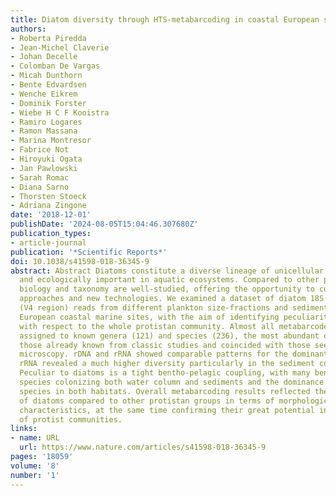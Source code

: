 ```yaml
---
title: Diatom diversity through HTS-metabarcoding in coastal European seas
authors:
- Roberta Piredda
- Jean-Michel Claverie
- Johan Decelle
- Colomban De Vargas
- Micah Dunthorn
- Bente Edvardsen
- Wenche Eikrem
- Dominik Forster
- Wiebe H C F Kooistra
- Ramiro Logares
- Ramon Massana
- Marina Montresor
- Fabrice Not
- Hiroyuki Ogata
- Jan Pawlowski
- Sarah Romac
- Diana Sarno
- Thorsten Stoeck
- Adriana Zingone
date: '2018-12-01'
publishDate: '2024-08-05T15:04:46.307680Z'
publication_types:
- article-journal
publication: '*Scientific Reports*'
doi: 10.1038/s41598-018-36345-9
abstract: Abstract Diatoms constitute a diverse lineage of unicellular organisms abundant
  and ecologically important in aquatic ecosystems. Compared to other protists, their
  biology and taxonomy are well-studied, offering the opportunity to combine traditional
  approaches and new technologies. We examined a dataset of diatom 18S rRNA- and rDNA-
  (V4 region) reads from different plankton size-fractions and sediments from six
  European coastal marine sites, with the aim of identifying peculiarities and commonalities
  with respect to the whole protistan community. Almost all metabarcodes (99.6%) were
  assigned to known genera (121) and species (236), the most abundant of which were
  those already known from classic studies and coincided with those seen in light
  microscopy. rDNA and rRNA showed comparable patterns for the dominant taxa, but
  rRNA revealed a much higher diversity particularly in the sediment communities.
  Peculiar to diatoms is a tight bentho-pelagic coupling, with many benthic or planktonic
  species colonizing both water column and sediments and the dominance of planktonic
  species in both habitats. Overall metabarcoding results reflected the marked specificity
  of diatoms compared to other protistan groups in terms of morphological and ecological
  characteristics, at the same time confirming their great potential in the description
  of protist communities.
links:
- name: URL
  url: https://www.nature.com/articles/s41598-018-36345-9
pages: '18059'
volume: '8'
number: '1'
---
```

